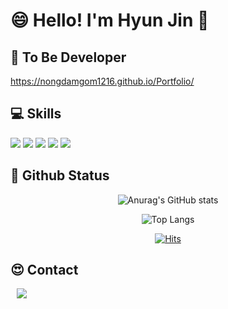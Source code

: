 <!--
**NongDamGom1216/NongDamGom1216** is a ✨ _special_ ✨ repository because its `README.md` (this file) appears on your GitHub profile.

Here are some ideas to get you started:

- 🔭 I’m currently working on ...
- 🌱 I’m currently learning ...
- 👯 I’m looking to collaborate on ...
- 🤔 I’m looking for help with ...
- 💬 Ask me about ...
- 📫 How to reach me: ...
- 😄 Pronouns: ...
- ⚡ Fun fact: ...
-->
# 😄 Hello! I'm Hyun Jin 🌱

## 📱 To Be Developer 

https://nongdamgom1216.github.io/Portfolio/


## 💻 Skills

<div>
<img src="https://img.shields.io/badge/Kotlin-7F52FF?style=for-the-badge&logo=Kotlin&logoColor=white">
<img src="https://img.shields.io/badge/Django-092E20?style=for-the-badge&logo=Django&logoColor=white">
<img src="https://img.shields.io/badge/Python-3776AB?style=for-the-badge&logo=Python&logoColor=white">
<img src="https://img.shields.io/badge/Raspberry Pi-A22846?style=for-the-badge&logo=Raspberry Pi&logoColor=white">
<img src="https://img.shields.io/badge/Swift-F05138?style=for-the-badge&logo=Swift&logoColor=white">
</div>

## 📝 Github Status
<div align=center>

 <div>
 
 ![Anurag's GitHub stats](https://github-readme-stats.vercel.app/api?username=NongDamGom1216&show_icons=true&theme=blueberry)
 
 ![Top Langs](https://github-readme-stats.vercel.app/api/top-langs/?username=NongDamGom1216&langs_count=5&hide=css,scss,jupyter%20notebook,javascript,java,Processing,C,c%2B%2B,PHP)
  
 </div>
 
 [![Hits](https://hits.seeyoufarm.com/api/count/incr/badge.svg?url=https%3A%2F%2Fgithub.com%2FNongDamGom1216&count_bg=%233DB9C8&title_bg=%234E58F2&icon=&icon_color=%23E7E7E7&title=hits&edge_flat=false)](https://hits.seeyoufarm.com)
 
 
</div>

 ## 😍 Contact
 <a href="https://www.instagram.com/hyunjin5735">
     <img 
         src="http://img.shields.io/badge/-Instagram-black?style=flat&logo=Instagram&link=https://instagram.com/alpox.dev/"
         style="height : auto; margin-left : 10px; margin-right : 10px;"/>
 </a>
